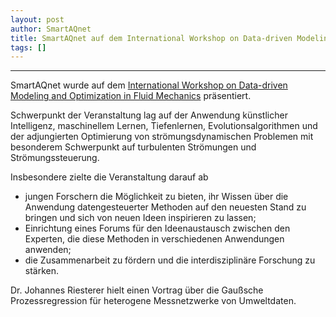 ```yaml
---
layout: post
author: SmartAQnet
title: SmartAQnet auf dem International Workshop on Data-driven Modeling and Optimization in Fluid Mechanics
tags: []
---
```

-----------------------------------------------------------------------------
SmartAQnet wurde auf dem [International Workshop on Data-driven Modeling and Optimization in Fluid Mechanics](https://www.istm.kit.edu/dmofm.php) präsentiert.

Schwerpunkt der Veranstaltung lag auf der Anwendung künstlicher Intelligenz, maschinellem Lernen, Tiefenlernen, Evolutionsalgorithmen und der adjungierten Optimierung von strömungsdynamischen Problemen mit besonderem Schwerpunkt auf turbulenten Strömungen und Strömungssteuerung.

Insbesondere zielte die Veranstaltung darauf ab
-  jungen Forschern die Möglichkeit zu bieten, ihr Wissen über die Anwendung datengesteuerter Methoden auf den neuesten Stand zu bringen und sich von neuen Ideen inspirieren zu lassen;
- Einrichtung eines Forums für den Ideenaustausch zwischen den Experten, die diese Methoden in verschiedenen Anwendungen anwenden;
- die Zusammenarbeit zu fördern und die interdisziplinäre Forschung zu stärken.

Dr. Johannes Riesterer hielt einen Vortrag über die Gaußsche Prozessregression für heterogene Messnetzwerke von Umweltdaten.